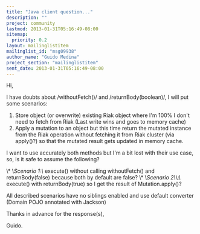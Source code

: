 ```yaml
---
title: "Java client question..."
description: ""
project: community
lastmod: 2013-01-31T05:16:49-08:00
sitemap:
  priority: 0.2
layout: mailinglistitem
mailinglist_id: "msg09938"
author_name: "Guido Medina"
project_section: "mailinglistitem"
sent_date: 2013-01-31T05:16:49-08:00
---
```


Hi,

I have doubts about /withoutFetch()/ and /returnBody(boolean)/, I will 
put some scenarios:


1. Store object (or overwrite) existing Riak object where I'm 100% I
 don't need to fetch from Riak (Last write wins and goes to memory cache)
2. Apply a mutation to an object but this time return the mutated
 instance from the Riak operation without fetching it from Riak
 cluster (via apply()?) so that the mutated result gets updated in
 memory cache.

I want to use accurately both methods but I'm a bit lost with their use 
case, so, is it safe to assume the following?


 \\* \\*Scenario 1:\\* execute() without calling withoutFetch() and
 returnBody(false) because both by default are false?
 \\* \\*Scenario 2\\*\\*:\\* execute() with returnBody(true) so I get the result
 of Mutation.apply()?

All described scenarios have no siblings enabled and use default 
converter (Domain POJO annotated with Jackson)


Thanks in advance for the response(s),

Guido.
